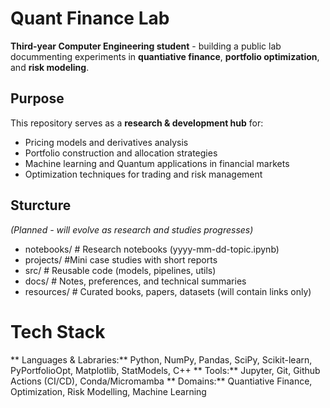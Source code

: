 # Quant Finance Lab
**Third-year Computer Engineering student** - building a public lab docummenting experiments in **quantiative finance**, **portfolio optimization**, and **risk modeling**.

## Purpose
This repository serves as a **research & development hub** for:
- Pricing models and derivatives analysis
- Portfolio construction and allocation strategies
- Machine learning and Quantum applications in financial markets
- Optimization techniques for trading and risk management

## Sturcture
*(Planned - will evolve as research and studies progresses)*
- notebooks/ # Research notebooks (yyyy-mm-dd-topic.ipynb)
- projects/ #Mini case studies with short reports
- src/ # Reusable code (models, pipelines, utils)
- docs/ # Notes, preferences, and technical summaries
- resources/ # Curated books, papers, datasets (will contain links only)

# Tech Stack
** Languages & Labraries:** Python, NumPy, Pandas, SciPy, Scikit-learn, PyPortfolioOpt, Matplotlib, StatModels, C++
** Tools:** Jupyter, Git, Github Actions (CI/CD), Conda/Micromamba
** Domains:** Quantiative Finance, Optimization, Risk Modelling, Machine Learning

